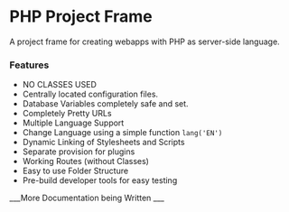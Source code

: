 # PHP Project Frame
A project frame for creating webapps with PHP as server-side language.

### Features
* NO CLASSES USED
* Centrally located configuration files.
* Database Variables completely safe and set.
* Completely Pretty URLs
* Multiple Language Support
* Change Language using a simple function `lang('EN')`
* Dynamic Linking of Stylesheets and Scripts
* Separate provision for plugins
* Working Routes (without Classes)
* Easy to use Folder Structure
* Pre-build developer tools for easy testing

___More Documentation being Written ___
